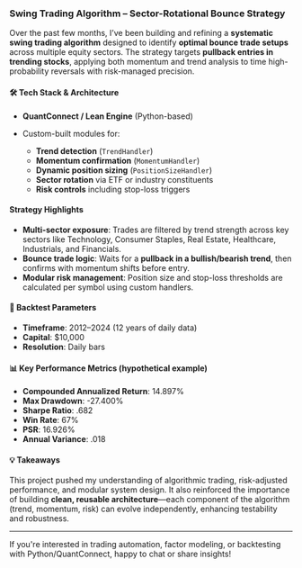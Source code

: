 ### Swing Trading Algorithm – Sector-Rotational Bounce Strategy

Over the past few months, I’ve been building and refining a **systematic swing trading algorithm** designed to identify **optimal bounce trade setups** across multiple equity sectors. The strategy targets **pullback entries in trending stocks**, applying both momentum and trend analysis to time high-probability reversals with risk-managed precision.

#### 🛠️ Tech Stack & Architecture

- **QuantConnect / Lean Engine** (Python-based)
- Custom-built modules for:

  - **Trend detection** (`TrendHandler`)
  - **Momentum confirmation** (`MomentumHandler`)
  - **Dynamic position sizing** (`PositionSizeHandler`)
  - **Sector rotation** via ETF or industry constituents
  - **Risk controls** including stop-loss triggers

#### Strategy Highlights

- **Multi-sector exposure**: Trades are filtered by trend strength across key sectors like Technology, Consumer Staples, Real Estate, Healthcare, Industrials, and Financials.
- **Bounce trade logic**: Waits for a **pullback in a bullish/bearish trend**, then confirms with momentum shifts before entry.
- **Modular risk management**: Position size and stop-loss thresholds are calculated per symbol using custom handlers.

#### 🧪 Backtest Parameters

- **Timeframe**: 2012–2024 (12 years of daily data)
- **Capital**: \$10,000
- **Resolution**: Daily bars

#### 📊 Key Performance Metrics (hypothetical example)

- **Compounded Annualized Return**: 14.897%
- **Max Drawdown**: -27.400%
- **Sharpe Ratio**: .682
- **Win Rate**: 67%
- **PSR**: 16.926%
- **Annual Variance**: .018

#### 💡 Takeaways

This project pushed my understanding of algorithmic trading, risk-adjusted performance, and modular system design. It also reinforced the importance of building **clean, reusable architecture**—each component of the algorithm (trend, momentum, risk) can evolve independently, enhancing testability and robustness.

---

If you're interested in trading automation, factor modeling, or backtesting with Python/QuantConnect, happy to chat or share insights!
